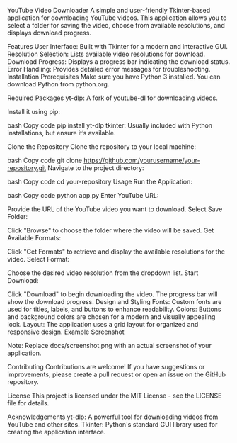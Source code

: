YouTube Video Downloader
A simple and user-friendly Tkinter-based application for downloading YouTube videos. This application allows you to select a folder for saving the video, choose from available resolutions, and displays download progress.


Features
User Interface: Built with Tkinter for a modern and interactive GUI.
Resolution Selection: Lists available video resolutions for download.
Download Progress: Displays a progress bar indicating the download status.
Error Handling: Provides detailed error messages for troubleshooting.
Installation
Prerequisites
Make sure you have Python 3 installed. You can download Python from python.org.

Required Packages
yt-dlp: A fork of youtube-dl for downloading videos.

Install it using pip:

bash
Copy code
pip install yt-dlp
tkinter: Usually included with Python installations, but ensure it’s available.

Clone the Repository
Clone the repository to your local machine:

bash
Copy code
git clone https://github.com/yourusername/your-repository.git
Navigate to the project directory:

bash
Copy code
cd your-repository
Usage
Run the Application:

bash
Copy code
python app.py
Enter YouTube URL:

Provide the URL of the YouTube video you want to download.
Select Save Folder:

Click "Browse" to choose the folder where the video will be saved.
Get Available Formats:

Click "Get Formats" to retrieve and display the available resolutions for the video.
Select Format:

Choose the desired video resolution from the dropdown list.
Start Download:

Click "Download" to begin downloading the video. The progress bar will show the download progress.
Design and Styling
Fonts: Custom fonts are used for titles, labels, and buttons to enhance readability.
Colors: Buttons and background colors are chosen for a modern and visually appealing look.
Layout: The application uses a grid layout for organized and responsive design.
Example Screenshot

Note: Replace docs/screenshot.png with an actual screenshot of your application.

Contributing
Contributions are welcome! If you have suggestions or improvements, please create a pull request or open an issue on the GitHub repository.

License
This project is licensed under the MIT License - see the LICENSE file for details.

Acknowledgements
yt-dlp: A powerful tool for downloading videos from YouTube and other sites.
Tkinter: Python's standard GUI library used for creating the application interface.
